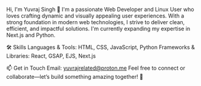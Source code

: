 Hi, I'm Yuvraj Singh 👋
I'm a passionate Web Developer and Linux User who loves crafting dynamic and visually appealing user experiences. With a strong foundation in modern web technologies, I strive to deliver clean, efficient, and impactful solutions. I'm currently expanding my expertise in Next.js and Python.

🛠️ Skills
Languages & Tools: HTML, CSS, JavaScript, Python
Frameworks & Libraries: React, GSAP, EJS, Next.js

📫 Get in Touch
Email: yuvrajrelated@proton.me
Feel free to connect or collaborate—let’s build something amazing together! 🚀

<!---
RikkieeGit/RikkieeGit is a ✨ special ✨ repository because its `README.md` (this file) appears on your GitHub profile.
You can click the Preview link to take a look at your changes.
--->

